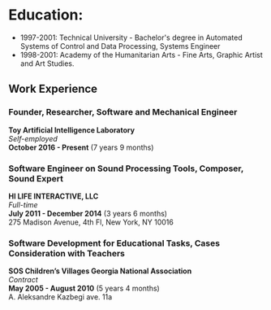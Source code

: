  
# Education:

- 1997-2001: Technical University - Bachelor's degree in Automated Systems of Control and Data Processing, Systems Engineer
- 1998-2001: Academy of the Humanitarian Arts - Fine Arts, Graphic Artist and Art Studies.
 
## Work Experience

### Founder, Researcher, Software and Mechanical Engineer
**Toy Artificial Intelligence Laboratory**  
_Self-employed_  
**October 2016 - Present** (7 years 9 months)

### Software Engineer on Sound Processing Tools, Composer, Sound Expert
**HI LIFE INTERACTIVE, LLC**  
_Full-time_  
**July 2011 - December 2014** (3 years 6 months)  
275 Madison Avenue, 4th Fl, New York, NY 10016  
 
### Software Development for Educational Tasks, Cases Consideration with Teachers
**SOS Children’s Villages Georgia National Association**  
_Contract_  
**May 2005 - August 2010** (5 years 4 months)  
A. Aleksandre Kazbegi ave. 11a
